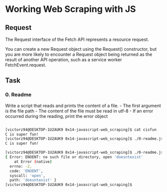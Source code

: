 # Working Web Scraping with JS
## Request

The Request interface of the Fetch API represents a resource request.

You can create a new Request object using the Request() constructor, but you are more likely to encounter a Request object being returned as the result of another API operation, such as a service worker FetchEvent.request.

## Task 

### 0. Readme
Write a script that reads and prints the content of a file.
    - The first argument is the file path
    - The content of the file must be read in utf-8
    - If an error occurred during the reading, print the error object

```Bash

[victorz94@DESKTOP-1U2AUK9 0x14-javascript-web_scraping]$ cat cisfun
C is super fun!
[victorz94@DESKTOP-1U2AUK9 0x14-javascript-web_scraping]$ ./0-readme.js cisfun
C is super fun!

[victorz94@DESKTOP-1U2AUK9 0x14-javascript-web_scraping]$ ./0-readme.js doesntexist
{ Error: ENOENT: no such file or directory, open 'doesntexist'
    at Error (native)
  errno: -2,
  code: 'ENOENT',
  syscall: 'open',
  path: 'doesntexist' }
[victorz94@DESKTOP-1U2AUK9 0x14-javascript-web_scraping]$ 

```
